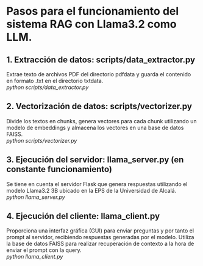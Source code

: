 # Pasos para el funcionamiento del sistema RAG con Llama3.2 como LLM.

## 1. Extracción de datos: scripts/data_extractor.py
Extrae texto de archivos PDF del directorio pdfdata y guarda el contenido en formato .txt en el directorio txtdata.
<br>
_python scripts/data_extractor.py_
<br>
## 2. Vectorización de datos: scripts/vectorizer.py
Divide los textos en chunks, genera vectores para cada chunk utilizando un modelo de embeddings y almacena los vectores en una base de datos FAISS.
<br>
_python scripts/vectorizer.py_
<br>
## 3. Ejecución del servidor: llama_server.py (en constante funcionamiento) 
Se tiene en cuenta el servidor Flask que genera respuestas utilizando el modelo Llama3.2 3B ubicado en la EPS de la Universidad de Alcalá.
<br>
_python llama_server.py_
<br>
## 4. Ejecución del cliente: llama_client.py
Proporciona una interfaz gráfica (GUI) para enviar preguntas y por tanto el prompt al servidor, recibiendo respuestas generadas por el modelo.
Utiliza la base de datos FAISS para realizar recuperación de contexto a la hora de enviar el prompt con la query. 
<br>
_python llama_client.py_